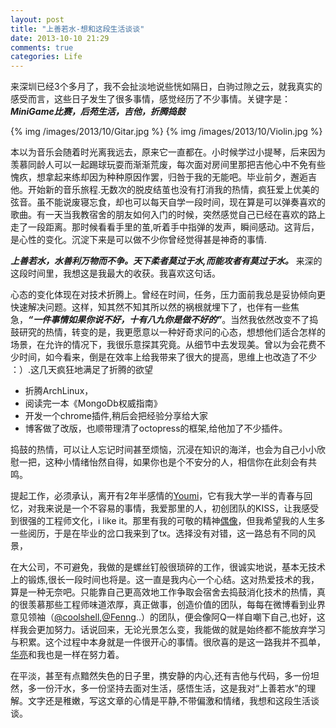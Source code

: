 ```yaml
---
layout: post
title: "上善若水-想和这段生活谈谈"
date: 2013-10-10 21:29
comments: true
categories: Life
---
```

来深圳已经3个多月了，我不会扯淡地说些恍如隔日，白驹过隙之云，就我真实的感受而言，这些日子发生了很多事情，感觉经历了不少事情。关键字是： ***MiniGame比赛，后苑生活，吉他，折腾捣鼓***

{% img /images/2013/10/Gitar.jpg %}
{% img /images/2013/10/Violin.jpg %}

本以为音乐会随着时光离我远去，原来它一直都在。小时候学过小提琴，后来因为羡慕同龄人可以一起踢球玩耍而渐渐荒废，每次面对房间里那把吉他心中不免有些愧疚，想拿起来练却因为种种原因作罢，归咎于我的无能吧。毕业前夕，邂逅吉他。开始新的音乐旅程.无数次的脱皮结茧也没有打消我的热情，疯狂爱上优美的弦音。虽不能说废寝忘食，却也可以每天自学一段时间，现在算是可以弹奏喜欢的歌曲。有一天当我教宿舍的朋友如何入门的时候，突然感觉自己已经在喜欢的路上走了一段距离。那时候看看手里的茧,听着手中指弹的发声，瞬间感动。这背后，是心性的变化。沉淀下来是可以做不少你曾经觉得甚是神奇的事情.

***上善若水，水善利万物而不争。天下柔者莫过于水,而能攻者有莫过于水。***
来深的这段时间里，我想这是我最大的收获。我喜欢这句话。

心态的变化体现在对技术折腾上。曾经在时间，任务，压力面前我总是妥协倾向更快速解决问题。这样，知其然不知其所以然的祸根就埋下了，也伴有一些焦急，***“一件事情如果你说不好，十有八九你是做不好的”***。当然我依然改变不了捣鼓研究的热情，转变的是，我更愿意以一种好奇求问的心态，想想他们适合怎样的场景，在允许的情况下，我很乐意探其究竟。从细节中去发现美。曾以为会花费不少时间，如今看来，倒是在效率上给我带来了很大的提高，思维上也改造了不少 ：）.这几天疯狂地满足了折腾的欲望

+ 折腾ArchLinux，
+ 阅读完一本《MongoDb权威指南》
+ 开发一个chrome插件,稍后会把经验分享给大家
+ 博客做了改版，也顺带理清了octopress的框架,给他加了不少插件。

捣鼓的热情，可以让人忘记时间甚至烦恼，沉浸在知识的海洋，也会为自己小小欣慰一把，这种小情绪怡然自得，如果你也是个不安分的人，相信你在此刻会有共鸣。
 
提起工作，必须承认，离开有2年半感情的[Youmi](www.youmi.net)，它有我大学一半的青春与回忆，对我来说是一个不容易的事情，我爱那里的人，初创团队的KISS，让我感受到很强的工程师文化，i like it。那里有我的可敬的精神[偶像](sysrt.net)，但我希望我的人生多一些阅历，于是在毕业的岔口我来到了tx。选择没有对错，这一路总有不同的风景，
 
在大公司，不可避免，我做的是螺丝钉般很琐碎的工作，很诚实地说，基本无技术上的锻炼,很长一段时间也将是。这一直是我内心一个心结。这对热爱技术的我，算是一种无奈吧。只能靠自己更高效地工作争取会宿舍去捣鼓消化技术的热情，真的很羡慕那些工程师味道浓厚，真正做事，创造价值的团队，每每在微博看到业界意见领袖（[@coolshell](coolshell.cn),[@Fenng](dbanotes.net)..）的团队，便会像阿Q一样自嘲下自己,也好，这样我会更加努力。话说回来，无论光景怎么变，我能做的就是始终都不能放弃学习与积累。这个过程中本身就是一件很开心的事情。很欣喜的是这一路我并不孤单，[华亮](everet.org)和我也是一样在努力着。

在平淡，甚至有点黯然失色的日子里，携安静的内心,还有吉他与代码，多一份坦然，多一份汗水，多一份坚持去面对生活，感悟生活，这是我对“上善若水”的理解。文字还是稚嫩，写这文章的心情是平静,不带偏激和情绪，我想和这段生活谈谈。

